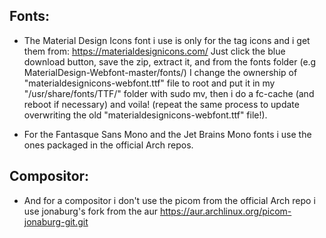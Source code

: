 Fonts:
------

  - The Material Design Icons font i use is only for the tag icons and i get them from: https://materialdesignicons.com/
  Just click the blue download button, save the zip, extract it, and from the fonts folder (e.g MaterialDesign-Webfont-master/fonts/)
  I change the ownership of "materialdesignicons-webfont.ttf" file to root and put it in my "/usr/share/fonts/TTF/" folder with sudo mv,
  then i do a fc-cache (and reboot if necessary) and voila!
  (repeat the same process to update overwriting the old "materialdesignicons-webfont.ttf" file!).
  
  - For the Fantasque Sans Mono and the Jet Brains Mono fonts i use the ones packaged in the official Arch repos.

Compositor:
-----------
  
  - And for a compositor i don't use the picom from the official Arch repo i use jonaburg's fork from the aur https://aur.archlinux.org/picom-jonaburg-git.git
